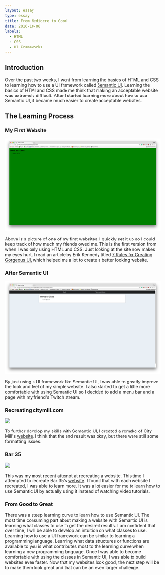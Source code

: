 ```yaml
---
layout: essay
type: essay
title: From Mediocre to Good
date: 2016-10-06
labels:
  - HTML
  - CSS
  - UI Frameworks
---
```


<h2>Introduction</h2>

Over the past two weeks, I went from learning the basics of HTML and CSS to learning how to use a UI framework called <a href="http://semantic-ui.com/" target="_blank">Semantic UI</a>. Learning the basics of HTMl and CSS made me think that making an acceptable website was extremely difficult. After I started learning more about how to use Semantic UI, it became much easier to create acceptable websites.

<h2>The Learning Process</h2>

<h3>My First Website</h3>
<a href="../images/Essays/From-Mediocre-to-Good/owed-to-chad1.png"><img class="ui huge rounded image" src="../images/Essays/From-Mediocre-to-Good/owed-to-chad1.png"></a>

Above is a picture of one of my first websites. I quickly set it up so I could keep track of how much my friends owed me. This is the first version from when I was only using HTML and CSS. Just looking at the site now makes my eyes hurt. I read an article by Erik Kennedy
titled <a href="https://medium.com/@erikdkennedy/7-rules-for-creating-gorgeous-ui-part-1-559d4e805cda#.tiandma7i" target="_blank">7 Rules for Creating Gorgeous UI</a>, which helped me a lot to create a better looking website. 

<h3>After Semantic UI</h3>

<a href="../images/Essays/From-Mediocre-to-Good/owed-to-chad2.png"><img class="ui huge rounded image" src="../images/Essays/From-Mediocre-to-Good/owed-to-chad2.png"></a>

By just using a UI framework like Semantic UI, I was able to greatly improve the look and feel of my simple website. I also started to get a little more comfortable with using Semantic UI so I decided to add a menu bar and a page with my friend's Twitch stream.

<h3>Recreating citymill.com</h3>

<a href="../images/Essays/From-Mediocre-to-Good/city-mill-remake.png"><img class="ui huge rounded image" src="../images/Essays/From-Mediocre-to-Good/city-mill-remake.png"></a>

To further develop my skills with Semantic UI, I created a remake of City Mill's <a href="http://www.citymill.com/" target="_blank">website</a>. I think that the end result was okay, but there were still some formatting issues. 

<h3>Bar 35</h3>

<a href="../images/Essays/From-Mediocre-to-Good/bar-35-remake.png"><img class="ui huge rounded image" src="../images/Essays/From-Mediocre-to-Good/bar-35-remake.png"></a>

This was my most recent attempt at recreating a website. This time I attempted to recreate Bar 35's <a href="http://www.bar35hawaii.com/" target="_blank">website</a>. I found that with each website I recreated, I was able to learn more. It was a lot easier for me to learn how to use Semantic UI by actually using it instead of watching video tutorials.

<h3>From Good to Great</h3>

There was a steep learning curve to learn how to use Semantic UI. The most time consuming part about making a website with Semantic UI is learning what classes to use to get the desired results. I am confident that over time, I will be able to develop an intuition on what classes to use. Learning how to use a UI framework can be similar to learning a programming language. Learning what data structures or functions are available to you is what contributes most to the learning curve when learning a new programming language. Once I was able to become comfortable with using the classes in Semantic UI, I was able to build websites even faster. Now that my websites look good, the next step will be to make them look great and that can be an even larger challenge. 